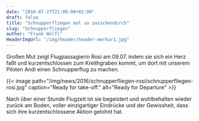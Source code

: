```yaml
---
date: "2016-07-27T21:00:00+02:00"
draft: false
title: "Schnupperfliegen mal so zwischendurch"
slug: "Schnupperfliegen"
author: "Frank Wölfl"
HeaderImgUrl: "/img/header/header-merkur1.jpg"
---
```


Großen Mut zeigt Flugpassagierin Rosi am 09.07. indem sie sich ein Herz faßt und kurzentschlossen zum Kreithgraben kommt, um dort mit unserem Piloten Andi einen Schnupperflug zu machen.


{{< image path="/img/news/2016/schnupperfliegen-rosi/schnupperfliegen-rosi.jpg" caption="Ready for take-off." alt="Ready for Departure" >}}

Nach über einer Stunde Flugzeit ist sie begeistert und wohlbehalten wieder zurück am Boden, voller einzigartiger Eindrücke und der Gewissheit, dass sich ihre kurzentschlossene Aktion gelohnt hat.

<!--more-->
